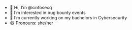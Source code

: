 - 👋 Hi, I’m @sinfosecq
- 👀 I’m interested in bug bounty events
- 🌱 I’m currently working on my bachelors in Cybersecurity
- 😄 Pronouns: she/her
  

<!---
sinfosecq/sinfosecq is a ✨ special ✨ repository because its `README.md` (this file) appears on your GitHub profile.
You can click the Preview link to take a look at your changes.
--->
